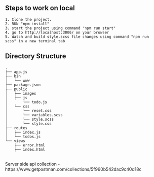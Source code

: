 ## Steps to work on local
```
1. Clone the project.
2. RUN "npm install"
3. start the project using command "npm run start"
4. go to http://localhost:3000/ on your browser
5. Watch and build style.scss file changes using command "npm run scss" in a new terminal tab
```

## Directory Structure
```
.
├── app.js
├── bin
│   └── www
├── package.json
├── public
│   ├── images
│   ├── js
│       └── todo.js
│   └── css
│       └── reset.css
│       └── variables.scss
│       └── style.scss
│       └── style.css
├── routes
│   ├── index.js
│   └── todos.js
└── views
    ├── error.html
    ├── index.html
```

<br/>
Server side api collection - https://www.getpostman.com/collections/5f960b542dac9c40d18c
